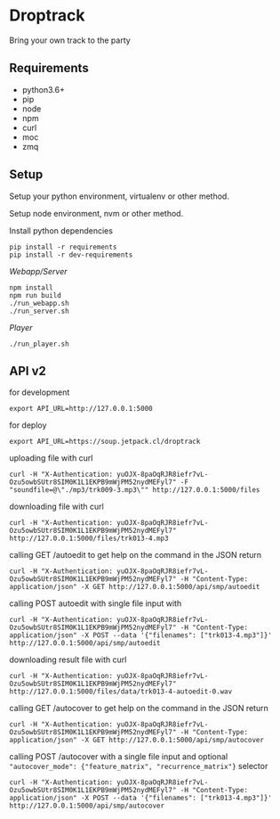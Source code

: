 Droptrack
=========

Bring your own track to the party


Requirements
------------

- python3.6+
- pip
- node
- npm
- curl
- moc
- zmq


Setup
-----

Setup your python environment, virtualenv or other method.

Setup node environment, nvm or other method.

Install python dependencies

    pip install -r requirements
    pip install -r dev-requirements


*Webapp/Server*

    npm install
    npm run build
    ./run_webapp.sh
    ./run_server.sh

*Player*

    ./run_player.sh


API v2
------

for development

`export API_URL=http://127.0.0.1:5000`

for deploy

`export API_URL=https://soup.jetpack.cl/droptrack`

uploading file with curl

`curl -H "X-Authentication: yuOJX-8paOqRJR8iefr7vL-Ozu5owbSUtr8SIM0K1L1EKPB9mWjPM52nydMEFyl7" -F "soundfile=@\"./mp3/trk009-3.mp3\"" http://127.0.0.1:5000/files`

downloading file with curl

`curl -H "X-Authentication: yuOJX-8paOqRJR8iefr7vL-Ozu5owbSUtr8SIM0K1L1EKPB9mWjPM52nydMEFyl7" http://127.0.0.1:5000/files/trk013-4.mp3`

calling GET /autoedit to get help on the command in the JSON return

`curl -H "X-Authentication: yuOJX-8paOqRJR8iefr7vL-Ozu5owbSUtr8SIM0K1L1EKPB9mWjPM52nydMEFyl7" -H "Content-Type: application/json" -X GET http://127.0.0.1:5000/api/smp/autoedit`

calling POST autoedit with single file input with

`curl -H "X-Authentication: yuOJX-8paOqRJR8iefr7vL-Ozu5owbSUtr8SIM0K1L1EKPB9mWjPM52nydMEFyl7" -H "Content-Type: application/json" -X POST --data '{"filenames": ["trk013-4.mp3"]}' http://127.0.0.1:5000/api/smp/autoedit`


downloading result file with curl

`curl -H "X-Authentication: yuOJX-8paOqRJR8iefr7vL-Ozu5owbSUtr8SIM0K1L1EKPB9mWjPM52nydMEFyl7" http://127.0.0.1:5000/files/data/trk013-4-autoedit-0.wav`


calling GET /autocover to get help on the command in the JSON return

`curl -H "X-Authentication: yuOJX-8paOqRJR8iefr7vL-Ozu5owbSUtr8SIM0K1L1EKPB9mWjPM52nydMEFyl7" -H "Content-Type: application/json" -X GET http://127.0.0.1:5000/api/smp/autocover`

calling POST /autocover with a single file input and optional `"autocover_mode": {"feature_matrix", "recurrence_matrix"}` selector

`curl -H "X-Authentication: yuOJX-8paOqRJR8iefr7vL-Ozu5owbSUtr8SIM0K1L1EKPB9mWjPM52nydMEFyl7" -H "Content-Type: application/json" -X POST --data '{"filenames": ["trk013-4.mp3"]}' http://127.0.0.1:5000/api/smp/autocover`

